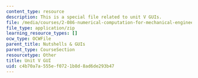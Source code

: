 ```yaml
---
content_type: resource
description: This is a special file related to unit V GUIs.
file: /media/courses/2-086-numerical-computation-for-mechanical-engineers-fall-2014/c4b70a7a555ef0721b8d8ad6de293b47_unit5guis.zip
file_type: application/zip
learning_resource_types: []
ocw_type: OCWFile
parent_title: Nutshells & GUIs
parent_type: CourseSection
resourcetype: Other
title: Unit V GUI
uid: c4b70a7a-555e-f072-1b8d-8ad6de293b47
---
```

